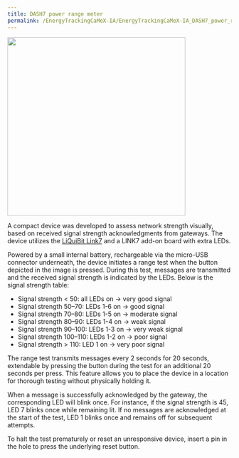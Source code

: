 ```yaml
---
title: DASH7 power range meter
permalink: /EnergyTrackingCaMeX-IA/EnergyTrackingCaMeX-IA_DASH7_power_range/
---
```


<img src="{{ site.baseurl }}/assets/img/energyTrackingCaMeX-IA/power_range.jpg" width="400"/>

A compact device was developed to assess network strength visually, based on received signal strength acknowledgments from gateways. The device utilizes the [LiQuiBit Link7](https://docs.liquibit.be/docs/The-LINK7/) and a LINK7 add-on board with extra LEDs.

Powered by a small internal battery, rechargeable via the micro-USB connector underneath, the device initiates a range test when the button depicted in the image is pressed. During this test, messages are transmitted and the received signal strength is indicated by the LEDs. Below is the signal strength table:

- Signal strength < 50: all LEDs on -> very good signal
- Signal strength 50–70: LEDs 1-6 on -> good signal
- Signal strength 70–80: LEDs 1-5 on -> moderate signal
- Signal strength 80–90: LEDs 1-4 on -> weak signal
- Signal strength 90–100: LEDs 1-3 on -> very weak signal
- Signal strength 100–110: LEDs 1-2 on -> poor signal
- Signal strength > 110: LED 1 on -> very poor signal

The range test transmits messages every 2 seconds for 20 seconds, extendable by pressing the button during the test for an additional 20 seconds per press. This feature allows you to place the device in a location for thorough testing without physically holding it.

When a message is successfully acknowledged by the gateway, the corresponding LED will blink once. For instance, if the signal strength is 45, LED 7 blinks once while remaining lit. If no messages are acknowledged at the start of the test, LED 1 blinks once and remains off for subsequent attempts.

To halt the test prematurely or reset an unresponsive device, insert a pin in the hole to press the underlying reset button.


